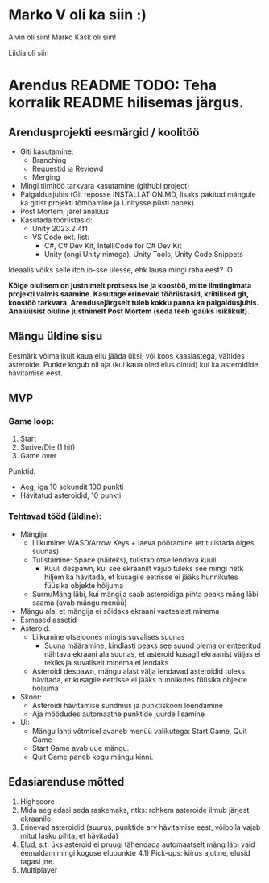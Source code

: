 
# Marko V oli ka siin :)

Alvin oli siin!
Marko Kask oli siin!

Liidia oli siin

# Arendus README TODO: Teha korralik README hilisemas järgus.

## Arendusprojekti eesmärgid / koolitöö
- Giti kasutamine:
    - Branching
    - Requestid ja Reviewd
    - Merging
- Mingi tiimitöö tarkvara kasutamine (githubi project)
- Paigaldusjuhis (Git reposse INSTALLATION.MD, lisaks pakitud mängule ka gitist projekti tõmbamine ja Unitysse püsti panek)
- Post Mortem, järel analüüs
- Kasutada tööriistasid: 
    - Unity 2023.2.4f1 
    - VS Code ext. list:
        - C#, C# Dev Kit, IntelliCode for C# Dev Kit
        - Unity (ongi Unity nimega), Unity Tools, Unity Code Snippets

Ideaalis võiks selle itch.io-sse ülesse, ehk lausa mingi raha eest? :O

**Kõige olulisem on justnimelt protsess ise ja koostöö, mitte ilmtingimata projekti valmis saamine. Kasutage erinevaid tööriistasid, kriitilised git, koostöö tarkvara. Arendusejärgselt tuleb kokku panna ka paigaldusjuhis. Analüüsist oluline justnimelt Post Mortem (seda teeb igaüks isiklikult).**

## Mängu üldine sisu
Eesmärk võimalikult kaua ellu jääda üksi, või koos kaaslastega, vältides asteroide. Punkte kogub nii aja (kui kaua oled elus olnud) kui ka asteroidide hävitamise eest.

## MVP
### Game loop:
1) Start
2) Surive/Die (1 hit)
3) Game over

Punktid:
- Aeg, iga 10 sekundit 100 punkti
- Hävitatud asteroidid, 10 punkti

### Tehtavad tööd (üldine):
- Mängija:
    - Liikumine: WASD/Arrow Keys + laeva pööramine (et tulistada õiges suunas)
    - Tulistamine: Space (näiteks), tulistab otse lendava kuuli
        - Kuuli despawn, kui see ekraanilt väjub tuleks see mingi hetk hiljem ka hävitada, et kusagile eetrisse ei jääks hunnikutes füüsika objekte hõljuma
    - Surm/Mäng läbi, kui mängija saab asteroidiga pihta peaks mäng läbi saama (avab mängu menüü)
- Mängu ala, et mängija ei sõidaks ekraani vaatealast minema
- Esmased assetid
- Asteroid:
    - Liikumine otsejoones mingis suvalises suunas
        - Suuna määramine, kindlasti peaks see suund olema orienteeritud nähtava ekraani ala suunas, et asteroid kusagil ekraanist väljas ei tekiks ja suvaliselt minema ei lendaks
    - Asteroidi despawn, mängu alast välja lendavad asteroidid tuleks hävitada, et kusagile eetrisse ei jääks hunnikutes füüsika objekte hõljuma
- Skoor:
    - Asteroidi hävitamise sündmus ja punktiskoori loendamine
    - Aja möödudes automaatne punktide juurde lisamine
- UI:
    - Mängu lahti võtmisel avaneb menüü valikutega: Start Game, Quit Game
    - Start Game avab uue mängu.
    - Quit Game paneb kogu mängu kinni.

## Edasiarenduse mõtted
1) Highscore
2) Mida aeg edasi seda raskemaks, ntks: rohkem asteroide ilmub järjest ekraanile
3) Erinevad asteroidid (suurus, punktide arv hävitamise eest, võibolla vajab mitut lasku pihta, et hävitada)
4) Elud, s.t. üks asteroid ei pruugi tähendada automaatselt mäng läbi vaid eemaldam mingi koguse elupunkte
    4.1) Pick-ups: kiirus ajutine, elusid tagasi jne.
5) Multiplayer